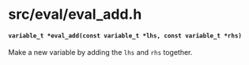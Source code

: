 # src/eval/eval_add.h

#### `variable_t *eval_add(const variable_t *lhs, const variable_t *rhs)`
Make a new variable by adding the `lhs` and `rhs` together.

